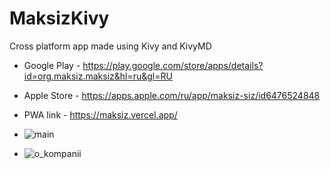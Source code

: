 # MaksizKivy

Cross platform app made using Kivy and KivyMD

 - Google Play - https://play.google.com/store/apps/details?id=org.maksiz.maksiz&hl=ru&gl=RU 
 - Apple Store - https://apps.apple.com/ru/app/maksiz-siz/id6476524848
 - PWA link - https://maksiz.vercel.app/

 - ![main](https://github.com/Flavoredone/MaksizKivy/assets/68301720/4bd31fe5-f395-42d0-a414-4aed5dcdf4f8)

 - ![o_kompanii](https://github.com/Flavoredone/MaksizKivy/assets/68301720/a6290a7c-64fd-4001-9818-f24819d7d091)

